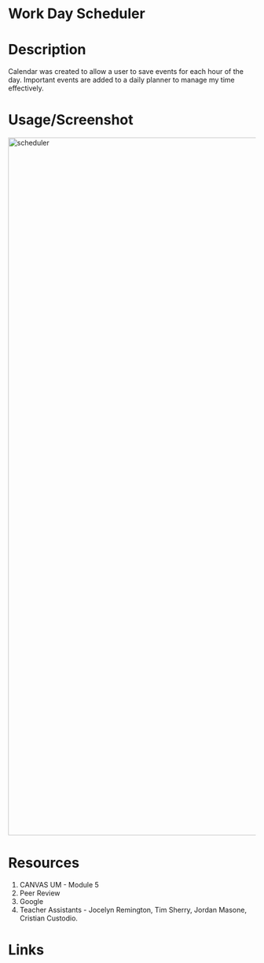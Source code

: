 # Work Day Scheduler

# Description

Calendar was created to allow a user to save events for each hour of the day. Important events are added to a daily planner to manage my time effectively.

# Usage/Screenshot

<img width="1419" alt="scheduler" src="https://user-images.githubusercontent.com/95050386/152659620-df15eff7-3af0-4e57-860f-70708e4159a7.png">

# Resources

1. CANVAS UM - Module 5
2. Peer Review
3. Google
4. Teacher Assistants - Jocelyn Remington, Tim Sherry, Jordan Masone, Cristian Custodio.

# Links
